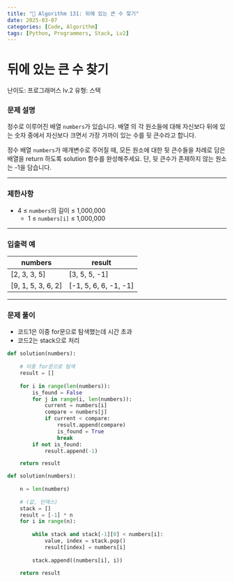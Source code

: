 ```yaml
---
title: "🧠 Algorithm 131: 뒤에 있는 큰 수 찾기"
date: 2025-03-07
categories: [Code, Algorithm]
tags: [Python, Programmers, Stack, Lv2]
---
```


# 뒤에 있는 큰 수 찾기

난이도: 프로그래머스 lv.2
유형: 스택

### **문제 설명**

정수로 이루어진 배열 `numbers`가 있습니다. 배열 의 각 원소들에 대해 자신보다 뒤에 있는 숫자 중에서 자신보다 크면서 가장 가까이 있는 수를 뒷 큰수라고 합니다.

정수 배열 `numbers`가 매개변수로 주어질 때, 모든 원소에 대한 뒷 큰수들을 차례로 담은 배열을 return 하도록 solution 함수를 완성해주세요. 단, 뒷 큰수가 존재하지 않는 원소는 -1을 담습니다.

---

### 제한사항

- 4 ≤ `numbers`의 길이 ≤ 1,000,000
    - 1 ≤ `numbers[i]` ≤ 1,000,000

---

### 입출력 예

| numbers | result |
| --- | --- |
| [2, 3, 3, 5] | [3, 5, 5, -1] |
| [9, 1, 5, 3, 6, 2] | [-1, 5, 6, 6, -1, -1] |

---

### 문제 풀이

- 코드1은 이중 for문으로 탐색했는데 시간 초과
- 코드2는 stack으로 처리

```python
def solution(numbers):
    
    # 이중 for문으로 탐색
    result = []
    
    for i in range(len(numbers)):
        is_found = False
        for j in range(i, len(numbers)):
            current = numbers[i]
            compare = numbers[j]
            if current < compare:
                result.append(compare)
                is_found = True
                break
        if not is_found:
            result.append(-1)

    return result
```

```python
def solution(numbers):
    
    n = len(numbers)
    
    # (값, 인덱스)
    stack = []
    result = [-1] * n
    for i in range(n):
        
        while stack and stack[-1][0] < numbers[i]:
            value, index = stack.pop()
            result[index] = numbers[i]
            
        stack.append((numbers[i], i))
        
    return result
```